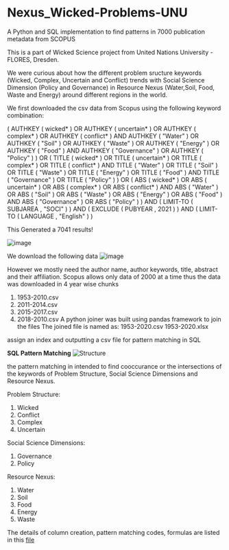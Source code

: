 # Nexus_Wicked-Problems-UNU
A Python and SQL implementation to find patterns in 7000 publication metadata from SCOPUS

This is a part of Wicked Science project from United Nations University - FLORES, Dresden.

We were curious about how the different problem sructure keywords (Wicked, Complex, Uncertain and Conflict) trends with Social Science Dimension (Policy and Governance) in Resource Nexus (Water,Soil, Food, Waste and Energy) around different regions in the world.

We first downloaded the csv data from Scopus using the following keyword combination:

( AUTHKEY ( wicked* )  OR  AUTHKEY ( uncertain* )  OR  AUTHKEY ( complex* )  OR  AUTHKEY ( conflict* )  AND  AUTHKEY ( "Water" )  OR  AUTHKEY ( "Soil" )  OR  AUTHKEY ( "Waste" )  OR  AUTHKEY ( "Energy" )  OR  AUTHKEY ( "Food" )  AND  AUTHKEY ( "Governance" )  OR  AUTHKEY ( "Policy" ) )  OR  ( TITLE ( wicked* )  OR  TITLE ( uncertain* )  OR  TITLE ( complex* )  OR  TITLE ( conflict* )  AND  TITLE ( "Water" )  OR  TITLE ( "Soil" )  OR  TITLE ( "Waste" )  OR  TITLE ( "Energy" )  OR  TITLE ( "Food" )  AND  TITLE ( "Governance" )  OR  TITLE ( "Policy" ) )  OR  ( ABS ( wicked* )  OR  ABS ( uncertain* )  OR  ABS ( complex* )  OR  ABS ( conflict* )  AND  ABS ( "Water" )  OR  ABS ( "Soil" )  OR  ABS ( "Waste" )  OR  ABS ( "Energy" )  OR  ABS ( "Food" )  AND  ABS ( "Governance" )  OR  ABS ( "Policy" ) )  AND  ( LIMIT-TO ( SUBJAREA ,  "SOCI" ) )  AND  ( EXCLUDE ( PUBYEAR ,  2021 ) )  AND  ( LIMIT-TO ( LANGUAGE ,  "English" ) ) 

This Generated a 7041 results!

![image](https://user-images.githubusercontent.com/65511509/118087132-62a76980-b3c5-11eb-8601-adb801c1c70a.png)


We download the following data
![image](https://user-images.githubusercontent.com/65511509/118087317-a7330500-b3c5-11eb-9bdb-ec40128d8d5e.png)

However we mostly need the author name, author keywords, title, abstract and their affiliation. Scopus allows only data of 2000 at a time thus the data was downloaded in 4 year wise chunks
1. 1953-2010.csv
2. 2011-2014.csv
3. 2015-2017.csv
4. 2018-2010.csv
A python joiner was built using pandas framework to join the files
The joined file is named as:
1953-2020.csv
1953-2020.xlsx

assign an index and outputting a csv file for pattern matching in SQL

**SQL Pattern Matching**
![Structure](https://user-images.githubusercontent.com/65511509/118099074-08160980-b3d5-11eb-8e43-9286d8b67291.jpg)

the pattern matching in intended to find cooccurance or the intersections of the keywords of Problem Structure, Social Science Dimensions and Resource Nexus.

Problem Structure:

1. Wicked
2. Conflict
3. Complex
4. Uncertain

Social Science Dimensions: 

1. Governance
2. Policy


Resource Nexus:

1. Water
2. Soil
3. Food
4. Energy
5. Waste

The details of column creation, pattern matching codes, formulas are listed in this [file](https://drive.google.com/file/d/1IsdevgmWRnhcy74gdfrgNDUMmVd-oWtR/view?usp=sharing "Google_sheet")


